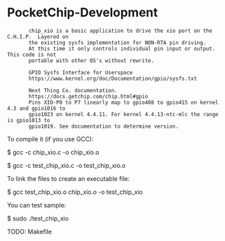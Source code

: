 # PocketChip-Development

           chip_xio is a basic application to drive the xio port on the C.H.I.P.  Layered on
           the existing sysfs implementation for NON-RTA pin driving.
           At this time it only controls individual pin input or output.  This code is not
           portable with other OS's without rewrite.

           GPIO Sysfs Interface for Userspace
           https://www.kernel.org/doc/Documentation/gpio/sysfs.txt

           Next Thing Co. documentation.
           https://docs.getchip.com/chip.html#gpio
           Pins XIO-P0 to P7 linearly map to gpio408 to gpio415 on kernel 4.3 and gpio1016 to
           gpio1023 on kernel 4.4.11. For kernel 4.4.13-ntc-mlc the range is gpio1013 to
           gpio1019. See documentation to determine version.

To compile it (if you use GCC):

$ gcc -c chip_xio.c -o chip_xio.o

$ gcc -c test_chip_xio.c -o test_chip_xio.o

To link the files to create an executable file:

$ gcc test_chip_xio.o chip_xio.o -o test_chip_xio

You can test sample:

$ sudo ./test_chip_xio

TODO: Makefile
